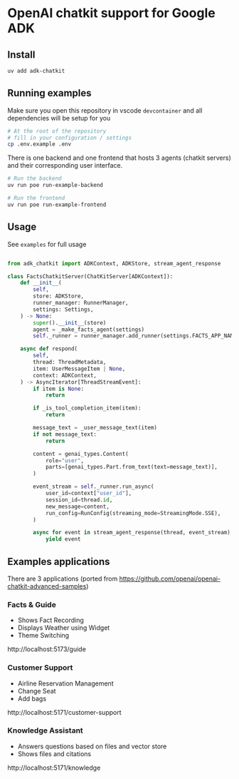 # OpenAI chatkit support for Google ADK

## Install

```bash
uv add adk-chatkit
```

## Running examples

Make sure you open this repository in vscode `devcontainer` and all dependencies will be setup for you

```bash
# At the root of the repository
# fill in your configuration / settings
cp .env.example .env
```

There is one backend and one frontend that hosts 3 agents (chatkit servers) and their corresponding user interface.

```bash
# Run the backend
uv run poe run-example-backend
```

```bash
# Run the frontend
uv run poe run-example-frontend
```

## Usage

See `examples` for full usage

```python

from adk_chatkit import ADKContext, ADKStore, stream_agent_response

class FactsChatkitServer(ChatKitServer[ADKContext]):
    def __init__(
        self,
        store: ADKStore,
        runner_manager: RunnerManager,
        settings: Settings,
    ) -> None:
        super().__init__(store)
        agent = _make_facts_agent(settings)
        self._runner = runner_manager.add_runner(settings.FACTS_APP_NAME, agent)

    async def respond(
        self,
        thread: ThreadMetadata,
        item: UserMessageItem | None,
        context: ADKContext,
    ) -> AsyncIterator[ThreadStreamEvent]:
        if item is None:
            return

        if _is_tool_completion_item(item):
            return

        message_text = _user_message_text(item)
        if not message_text:
            return

        content = genai_types.Content(
            role="user",
            parts=[genai_types.Part.from_text(text=message_text)],
        )

        event_stream = self._runner.run_async(
            user_id=context["user_id"],
            session_id=thread.id,
            new_message=content,
            run_config=RunConfig(streaming_mode=StreamingMode.SSE),
        )

        async for event in stream_agent_response(thread, event_stream):
            yield event

```

## Examples applications

There are 3 applications (ported from https://github.com/openai/openai-chatkit-advanced-samples)

### Facts & Guide

- Shows Fact Recording
- Displays Weather using Widget
- Theme Switching

http://localhost:5173/guide

### Customer Support

- Airline Reservation Management
- Change Seat
- Add bags

http://localhost:5171/customer-support

### Knowledge Assistant

- Answers questions based on files and vector store
- Shows files and citations

http://localhost:5171/knowledge

